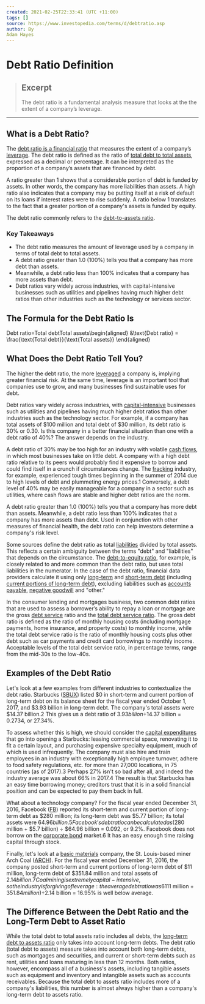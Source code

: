 ```yaml
---
created: 2021-02-25T22:33:41 (UTC +11:00)
tags: []
source: https://www.investopedia.com/terms/d/debtratio.asp
author: By
Adam Hayes
---
```


# Debt Ratio Definition

> ## Excerpt
> The debt ratio is a fundamental analysis measure that looks at the the extent of a company’s leverage.

---
## What is a Debt Ratio?

The [debt ratio is a financial ratio](https://www.investopedia.com/ask/answers/121514/what-difference-between-interest-coverage-ratio-and-dscr.asp) that measures the extent of a company’s [leverage](https://www.investopedia.com/terms/d/debt-to-capitalratio.asp). The debt ratio is defined as the ratio of [total debt to total assets](https://www.investopedia.com/terms/t/totaldebttototalassets.asp), expressed as a decimal or percentage. It can be interpreted as the proportion of a company’s assets that are financed by debt.

A ratio greater than 1 shows that a considerable portion of debt is funded by assets. In other words, the company has more liabilities than assets. A high ratio also indicates that a company may be putting itself at a risk of default on its loans if interest rates were to rise suddenly. A ratio below 1 translates to the fact that a greater portion of a company's assets is funded by equity.

The debt ratio commonly refers to the [debt-to-assets ratio](https://www.investopedia.com/terms/t/totaldebttototalassets.asp).

### Key Takeaways

-   The debt ratio measures the amount of leverage used by a company in terms of total debt to total assets.
-   A debt ratio greater than 1.0 (100%) tells you that a company has more debt than assets.
-   Meanwhile, a debt ratio less than 100% indicates that a company has more assets than debt.
-   Debt ratios vary widely across industries, with capital-intensive businesses such as utilities and pipelines having much higher debt ratios than other industries such as the technology or services sector. 

## The Formula for the Debt Ratio Is

Debt ratio\=Total debtTotal assets\\begin{aligned} &\\text{Debt ratio} = \\frac{\\text{Total debt}}{\\text{Total assets}} \\end{aligned}

## What Does the Debt Ratio Tell You?

The higher the debt ratio, the more [leveraged](https://www.investopedia.com/terms/l/leverage.asp) a company is, implying greater financial risk. At the same time, leverage is an important tool that companies use to grow, and many businesses find sustainable uses for debt. 

Debt ratios vary widely across industries, with [capital-intensive](https://www.investopedia.com/terms/t/total-debttocapitalization-ratio.asp) businesses such as utilities and pipelines having much higher debt ratios than other industries such as the technology sector. For example, if a company has total assets of $100 million and total debt of $30 million, its debt ratio is 30% or 0.30. Is this company in a better financial situation than one with a debt ratio of 40%? The answer depends on the industry.

A debt ratio of 30% may be too high for an industry with volatile [cash flows](https://www.investopedia.com/terms/c/cashflow.asp), in which most businesses take on little debt. A company with a high debt ratio relative to its peers would probably find it expensive to borrow and could find itself in a crunch if circumstances change. The [fracking](https://www.investopedia.com/terms/f/fracking.asp) industry, for example, experienced tough times beginning in the summer of 2014 due to high levels of debt and plummeting energy prices.1 Conversely, a debt level of 40% may be easily manageable for a company in a sector such as utilities, where cash flows are stable and higher debt ratios are the norm.

A debt ratio greater than 1.0 (100%) tells you that a company has more debt than assets. Meanwhile, a debt ratio less than 100% indicates that a company has more assets than debt. Used in conjunction with other measures of financial health, the debt ratio can help investors determine a company's risk level.

Some sources define the debt ratio as total [liabilities](https://www.investopedia.com/terms/l/liability.asp) divided by total assets. This reflects a certain ambiguity between the terms "debt" and "liabilities" that depends on the circumstance. The [debt-to-equity ratio](https://www.investopedia.com/terms/d/debtequityratio.asp), for example, is closely related to and more common than the debt ratio, but uses total liabilities in the numerator. In the case of the debt ratio, financial data providers calculate it using only [long-term](https://www.investopedia.com/terms/l/longtermdebt.asp) and [short-term debt](https://www.investopedia.com/terms/s/shorttermdebt.asp) (including [current portions of long-term debt](https://www.investopedia.com/terms/c/currentportionlongtermdebt.asp)), excluding liabilities such as [accounts payable](https://www.investopedia.com/terms/a/accountspayable.asp), [negative goodwill](https://www.investopedia.com/terms/n/negativegoodwill.asp) and "other."

In the consumer lending and mortgages business, two common debt ratios that are used to assess a borrower’s ability to repay a loan or mortgage are the gross [debt service](https://www.investopedia.com/terms/d/debtservice.asp) ratio and the [total debt service ratio](https://www.investopedia.com/terms/t/totaldebtserviceratio.asp). The gross debt ratio is defined as the ratio of monthly housing costs (including mortgage payments, home insurance, and property costs) to monthly income, while the total debt service ratio is the ratio of monthly housing costs plus other debt such as car payments and credit card borrowings to monthly income. Acceptable levels of the total debt service ratio, in percentage terms, range from the mid-30s to the low-40s.

## Examples of the Debt Ratio

Let's look at a few examples from different industries to contextualize the debt ratio. Starbucks ([SBUX](https://www.investopedia.com/markets/quote?tvwidgetsymbol=sbux)) listed $0 in short-term and current portion of long-term debt on its balance sheet for the fiscal year ended October 1, 2017, and $3.93 billion in long-term debt. The company's total assets were $14.37 billion.2 This gives us a debt ratio of $3.93 billion ÷ $14.37 billion = 0.2734, or 27.34%.

To assess whether this is high, we should consider the [capital expenditures](https://www.investopedia.com/terms/c/capitalexpenditure.asp) that go into opening a Starbucks: leasing commercial space, renovating it to fit a certain layout, and purchasing expensive specialty equipment, much of which is used infrequently. The company must also hire and train employees in an industry with exceptionally high employee turnover, adhere to food safety regulations, etc. for more than 27,000 locations, in 75 countries (as of 2017).3 Perhaps 27% isn't so bad after all, and indeed the industry average was about 66% in 2017.4 The result is that Starbucks has an easy time borrowing money; creditors trust that it is in a solid financial position and can be expected to pay them back in full.

What about a technology company? For the fiscal year ended December 31, 2016, Facebook ([FB](https://www.investopedia.com/markets/quote?tvwidgetsymbol=fb)) reported its short-term and current portion of long-term debt as $280 million; its long-term debt was $5.77 billion; its total assets were $64.96 billion.5 Facebook's debt ratio can be calculated as ($280 million + $5.7 billion) ÷ $64.96 billion = 0.092, or 9.2%. Facebook does not borrow on the [corporate bond](https://www.investopedia.com/terms/c/corporatebond.asp) market.6 It has an easy enough time raising capital through stock.

Finally, let's look at a [basic materials](https://www.investopedia.com/terms/b/basic_materials.asp) company, the St. Louis-based miner Arch Coal ([ARCH](https://www.investopedia.com/markets/quote?tvwidgetsymbol=arch)). For the fiscal year ended December 31, 2016, the company posted short-term and current portions of long-term debt of $11 million, long-term debt of $351.84 million and total assets of $2.14 billion.7 Coal mining is extremely capital-intensive, so the industry is forgiving of leverage: the average debt ratio was 61% in 2016.8 Even in this cohort, Arch Coal's debt ratio of ($11 million + $351.84 million) ÷ $2.14 billion = 16.95% is well below average.

## The Difference Between the Debt Ratio and the Long-Term Debt to Asset Ratio

While the total debt to total assets ratio includes all debts, the [long-term debt to assets ratio](https://www.investopedia.com/terms/l/long-term-debt-to-total-assets-ratio.asp) only takes into account long-term debts. The debt ratio (total debt to assets) measure takes into account both long-term debts, such as mortgages and securities, and current or short-term debts such as rent, utilities and loans maturing in less than 12 months. Both ratios, however, encompass all of a business's assets, including tangible assets such as equipment and inventory and intangible assets such as accounts receivables. Because the total debt to assets ratio includes more of a company's liabilities, this number is almost always higher than a company's long-term debt to assets ratio.
